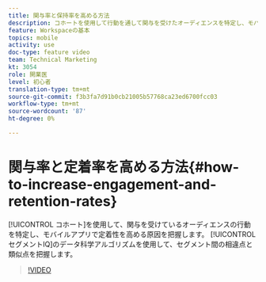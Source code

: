 ```yaml
---
title: 関与率と保持率を高める方法
description: コホートを使用して行動を通して関与を受けたオーディエンスを特定し、モバイルアプリで定着性を高める根本的な原因を知る。 セグメントIQのデータ科学アルゴリズムを使用して、セグメント間の相違点と類似点を把握します。
feature: Workspaceの基本
topics: mobile
activity: use
doc-type: feature video
team: Technical Marketing
kt: 3054
role: 開業医
level: 初心者
translation-type: tm+mt
source-git-commit: f3b3fa7d91b0cb21005b57768ca23ed6700fcc03
workflow-type: tm+mt
source-wordcount: '87'
ht-degree: 0%

---
```



# 関与率と定着率を高める方法{#how-to-increase-engagement-and-retention-rates}

[!UICONTROL コホート]を使用して、関与を受けているオーディエンスの行動を特定し、モバイルアプリで定着性を高める原因を把握します。 [!UICONTROL セグメントIQ]のデータ科学アルゴリズムを使用して、セグメント間の相違点と類似点を把握します。

>[!VIDEO](https://video.tv.adobe.com/v/27825/?quality=12)

